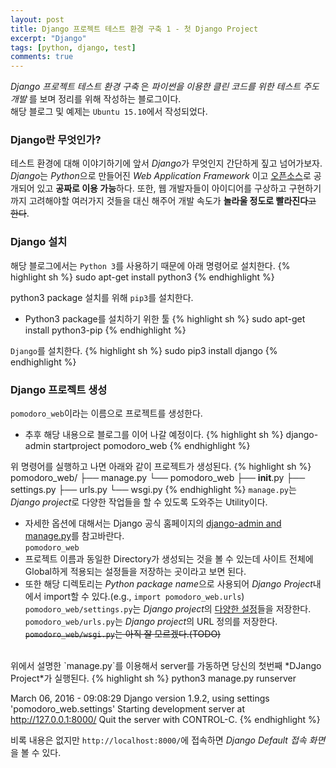 ```yaml
---
layout: post
title: Django 프로젝트 테스트 환경 구축 1 - 첫 Django Project
excerpt: "Django"
tags: [python, django, test]
comments: true
---
```


*Django 프로젝트 테스트 환경 구축* 은 *파이썬을 이용한 클린 코드를 위한 테스트 주도 개발* 를 보며 정리를 위해 작성하는 블로그이다.  
해당 블로그 및 예제는 `Ubuntu 15.10`에서 작성되었다.

### Django란 무엇인가?
테스트 환경에 대해 이야기하기에 앞서 *Django*가 무엇인지 간단하게 짚고 넘어가보자.  
*Django*는 *Python*으로 만들어진 *Web Application Framework* 이고 [오픈소스](https://github.com/django/django)로 공개되어 있고 **공짜로 이용 가능**하다. 
또한, 웹 개발자들이 아이디어를 구상하고 구현하기까지 고려해야할 여러가지 것들을 대신 해주어 개발 속도가 **놀라울 정도로 빨라진다**<del>고 한다</del>.  

### Django 설치
해당 블로그에서는 `Python 3`를 사용하기 때문에 아래 명령어로 설치한다.
{% highlight sh %}
sudo apt-get install python3
{% endhighlight %}

python3 package 설치를 위해 `pip3`를 설치한다.  
- Python3 package를 설치하기 위한 툴
{% highlight sh %}
sudo apt-get install python3-pip
{% endhighlight %}

`Django`를 설치한다.
{% highlight sh %}
sudo pip3 install django
{% endhighlight %}

### Django 프로젝트 생성
`pomodoro_web`이라는 이름으로 프로젝트를 생성한다.  
- 추후 해당 내용으로 블로그를 이어 나갈 예정이다.
{% highlight sh %}
django-admin startproject pomodoro_web
{% endhighlight %}

위 명령어를 실행하고 나면 아래와 같이 프로젝트가 생성된다.
{% highlight sh %}
pomodoro_web/
├── manage.py
└── pomodoro_web
    ├── __init__.py
    ├── settings.py
    ├── urls.py
    └── wsgi.py
{% endhighlight %}
`manage.py`는 *Django project*로 다양한 작업들을 할 수 있도록 도와주는 Utility이다.  
- 자세한 옵션에 대해서는 Django 공식 홈페이지의 [django-admin and manage.py](https://docs.djangoproject.com/en/1.9/ref/django-admin/)를 참고바란다.  
`pomodoro_web`  
- 프로젝트 이름과 동일한 Directory가 생성되는 것을 볼 수 있는데 사이트 전체에 Global하게 적용되는 설정들을 저장하는 곳이라고 보면 된다.  
- 또한 해당 디렉토리는 *Python package name*으로 사용되어 *Django Project*내에서 import할 수 있다.(e.g., `import pomodoro_web.urls`)  
`pomodoro_web/settings.py`는 *Django project*의 [다양한 설정](https://docs.djangoproject.com/en/1.9/topics/settings/)들을 저장한다.  
`pomodoro_web/urls.py`는 *Django project*의 URL 정의를 저장한다.  
<del>`pomodoro_web/wsgi.py`는 아직 잘 모르겠다.(TODO)</del>  

<br>
위에서 설명한 `manage.py`를 이용해서 server를 가동하면 당신의 첫번째 *DJango Project*가 실행된다.
{% highlight sh %}
python3 manage.py runserver

March 06, 2016 - 09:08:29
Django version 1.9.2, using settings 'pomodoro_web.settings'
Starting development server at http://127.0.0.1:8000/
Quit the server with CONTROL-C.
{% endhighlight %}

비록 내용은 없지만 `http://localhost:8000/`에 접속하면 *Django Default 접속 화면*을 볼 수 있다.
